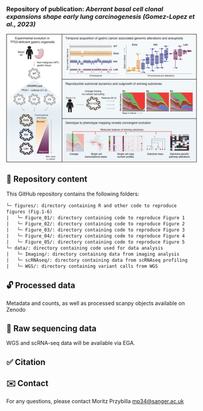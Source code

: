 ### Repository of publication: *Aberrant basal cell clonal expansions shape early lung carcinogenesis (Gomez-Lopez et al., 2023)*

![GraphicalAbstract](https://github.com/cancersysbio/gastric_organoid_evolution/blob/main/GraphicalAbstract_040722_AK.png?raw=true)

## :file_folder: Repository content ###

This GitHub repository contains the following folders:
```
└─ figures/: directory containing R and other code to reproduce figures (Fig.1-6)
|   └─ Figure_01/: directory containing code to reproduce Figure 1
|   └─ Figure_02/: directory containing code to reproduce Figure 2
|   └─ Figure_03/: directory containing code to reproduce Figure 3
|   └─ Figure_04/: directory containing code to reproduce Figure 4
|   └─ Figure_05/: directory containing code to reproduce Figure 5
└─ data/: directory containing code used for data analysis
|   └─ Imaging/: directory containing data from imaging analysis
|   └─ scRNAseq/: directory containing data from scRNAseq profiling
|   └─ WGS/: directory containing variant calls from WGS
```

## :unlock: Processed data
Metadata and counts, as well as processed scanpy objects available on Zenodo

## :closed_lock_with_key: Raw sequencing data
WGS and scRNA-seq data will be available via EGA.

## :white_check_mark: Citation

## :envelope: Contact 

For any questions, please contact Moritz Przybilla <mp34@sanger.ac.uk>
